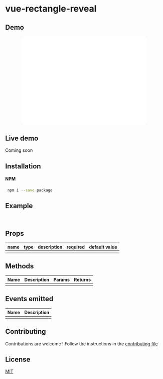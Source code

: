 # vue-rectangle-reveal

> 

## Demo

<p align="center"> 
    <img src="./src/assets/demo.gif" width="400px" height="auto" alt="Demo gif"/>
</p>

## Live demo

Coming soon

## Installation

#### NPM

```bash
 npm i --save package
 ```

## Example

```vue
    
```

## Props

| name         |  type  | description                                                      | required | default value |
|--------------|:------:|------------------------------------------------------------------|----------|---------------|
|        |   |      |      |   |

## Methods

| Name                    | Description             |Params|Returns
|-------------------------|-------------------------|----------|----------|
|                     |     |      |    |

## Events emitted

| Name                    | Description             |
|-------------------------|-------------------------|
|                     |  |


## Contributing 

Contributions are welcome !
Follow the instructions in the [contributing file](./CONTRIBUTING.md)

## License

[MIT](./LICENCE)

